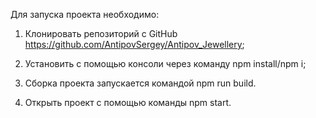 Для запуска проекта необходимо:

1) Клонировать репозиторий с GitHub https://github.com/AntipovSergey/Antipov_Jewellery;

2) Установить с помощью консоли через команду npm install/npm i;

3) Сборка проекта запускается командой npm run build.

4) Открыть проект с помощью команды npm start.
